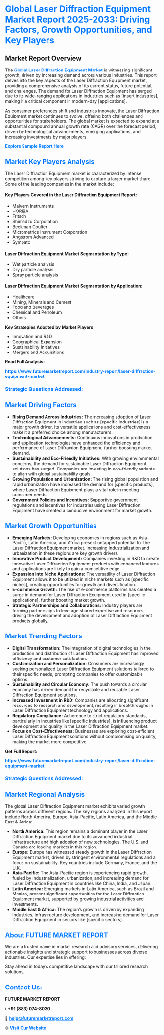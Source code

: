 <h1 style="color: #007BFF;">Global Laser Diffraction Equipment Market Report 2025-2033: Driving Factors, Growth Opportunities, and Key Players</h1>

<section id="overview">
<h2>Market Report Overview</h2>
<p>The <a href="https://www.futuremarketreport.com/industry-report/laser-diffraction-equipment-market" style="color: #007BFF; text-decoration: none;"><strong>Global Laser Diffraction Equipment Market</strong></a> is witnessing significant growth, driven by increasing demand across various industries. This report delves into the key aspects of the Laser Diffraction Equipment market, providing a comprehensive analysis of its current status, future potential, and challenges. The demand for Laser Diffraction Equipment has surged due to its wide-ranging applications in industries such as [insert industries], making it a critical component in modern-day [applications].</p>
<p>As consumer preferences shift and industries innovate, the Laser Diffraction Equipment market continues to evolve, offering both challenges and opportunities for stakeholders. The global market is expected to expand at a substantial compound annual growth rate (CAGR) over the forecast period, driven by technological advancements, emerging applications, and increasing investments by major players.</p>
</section>

<section id="overview">
<p><a href="https://www.futuremarketreport.com/request-sample/reportId=46674" style="color: #007BFF; text-decoration: none;"><strong>Explore Sample Report Here</strong></a></p>
</section>

<section id="key-players">
<h2 style="color: #007BFF;">Market Key Players Analysis</h2>
<p>The Laser Diffraction Equipment market is characterized by intense competition among key players striving to capture a larger market share. Some of the leading companies in the market include:</p>
<h4>Key Players Covered in the Laser Diffraction Equipment Report:</h4>
<ul><li>Malvern Instruments</li><li>HORIBA</li><li>Fritsch</li><li>Shimadzu Corporation</li><li>Beckman Coulter</li><li>Micrometrics Instrument Corporation</li><li>Angstrom Advanced</li><li>Sympatc</li></ul>
<h4>Laser Diffraction Equipment Market Segmentation by Type:</h4>
<ul><li>Wet particle analysis</li><li>Dry particle analysis</li><li>Spray particle analysis</li></ul>

<h4>Laser Diffraction Equipment Market Segmentation by Application:</h4>
<ul><li>Healthcare</li><li>Mining, Minerals and Cement</li><li>Food and Beverages</li><li>Chemical and Petroleum</li><li>Others</li></ul>
<p><strong>Key Strategies Adopted by Market Players:</strong></p>
<ul>
<li>Innovation and R&D</li>
<li>Geographical Expansion</li>
<li>Sustainability Initiatives</li>
<li>Mergers and Acquisitions</li>
</ul>
</section>

<section>
<p><strong>Read Full Analysis: </strong></p><a href="https://www.futuremarketreport.com/industry-report/laser-diffraction-equipment-market" style="color: #007BFF; text-decoration: none;"><strong>https://www.futuremarketreport.com/industry-report/laser-diffraction-equipment-market</strong></a>
<h3 style="color: #007BFF;">Strategic Questions Addressed:</h3>
</section>

<section id="driving-factors">
<h2 style="color: #007BFF;">Market Driving Factors</h2>
<ul>
<li><strong>Rising Demand Across Industries:</strong> The increasing adoption of Laser Diffraction Equipment in industries such as [specific industries] is a major growth driver. Its versatile applications and cost-effectiveness make it a preferred choice among manufacturers.</li>
<li><strong>Technological Advancements:</strong> Continuous innovations in production and application technologies have enhanced the efficiency and performance of Laser Diffraction Equipment, further boosting market demand.</li>
<li><strong>Sustainability and Eco-Friendly Initiatives:</strong> With growing environmental concerns, the demand for sustainable Laser Diffraction Equipment solutions has surged. Companies are investing in eco-friendly variants to align with global sustainability goals.</li>
<li><strong>Growing Population and Urbanization:</strong> The rising global population and rapid urbanization have increased the demand for [specific products], where Laser Diffraction Equipment plays a vital role in meeting consumer needs.</li>
<li><strong>Government Policies and Incentives:</strong> Supportive government regulations and incentives for industries using Laser Diffraction Equipment have created a conducive environment for market growth.</li>
</ul>
</section>

<section id="growth-opportunities">
<h2 style="color: #007BFF;">Market Growth Opportunities</h2>
<ul>
<li><strong>Emerging Markets:</strong> Developing economies in regions such as Asia-Pacific, Latin America, and Africa present untapped potential for the Laser Diffraction Equipment market. Increasing industrialization and urbanization in these regions are key growth drivers.</li>
<li><strong>Innovative Product Development:</strong> Companies investing in R&D to create innovative Laser Diffraction Equipment products with enhanced features and applications are likely to gain a competitive edge.</li>
<li><strong>Expansion into Niche Applications:</strong> The versatility of Laser Diffraction Equipment allows it to be utilized in niche markets such as [specific niches], creating opportunities for growth and diversification.</li>
<li><strong>E-commerce Growth:</strong> The rise of e-commerce platforms has created a surge in demand for Laser Diffraction Equipment used in [specific applications], further boosting market growth.</li>
<li><strong>Strategic Partnerships and Collaborations:</strong> Industry players are forming partnerships to leverage shared expertise and resources, driving the development and adoption of Laser Diffraction Equipment products globally.</li>
</ul>
</section>

<section id="trending-factors">
<h2 style="color: #007BFF;">Market Trending Factors</h2>
<ul>
<li><strong>Digital Transformation:</strong> The integration of digital technologies in the production and distribution of Laser Diffraction Equipment has improved efficiency and customer satisfaction.</li>
<li><strong>Customization and Personalization:</strong> Consumers are increasingly seeking personalized Laser Diffraction Equipment solutions tailored to their specific needs, prompting companies to offer customizable options.</li>
<li><strong>Sustainability and Circular Economy:</strong> The push towards a circular economy has driven demand for recyclable and reusable Laser Diffraction Equipment solutions.</li>
<li><strong>Increased Investment in R&D:</strong> Companies are allocating significant resources to research and development, resulting in breakthroughs in Laser Diffraction Equipment technology and applications.</li>
<li><strong>Regulatory Compliance:</strong> Adherence to strict regulatory standards, particularly in industries like [specific industries], is influencing product development and quality in the Laser Diffraction Equipment market.</li>
<li><strong>Focus on Cost-Effectiveness:</strong> Businesses are exploring cost-efficient Laser Diffraction Equipment solutions without compromising on quality, making the market more competitive.</li>
</ul>
</section>

<section>
<p><strong>Get Full Report: </strong></p><a href="https://www.futuremarketreport.com/industry-report/laser-diffraction-equipment-market" style="color: #007BFF; text-decoration: none;"><strong>https://www.futuremarketreport.com/industry-report/laser-diffraction-equipment-market</strong></a>
<h3 style="color: #007BFF;">Strategic Questions Addressed:</h3>
</section>


<section id="regional-analysis">
<h2 style="color: #007BFF;">Market Regional Analysis</h2>
<p>The global Laser Diffraction Equipment market exhibits varied growth patterns across different regions. The key regions analyzed in this report include North America, Europe, Asia-Pacific, Latin America, and the Middle East & Africa:</p>
<ul>
<li><strong>North America:</strong> This region remains a dominant player in the Laser Diffraction Equipment market due to its advanced industrial infrastructure and high adoption of new technologies. The U.S. and Canada are leading markets in this region.</li>
<li><strong>Europe:</strong> Europe has witnessed steady growth in the Laser Diffraction Equipment market, driven by stringent environmental regulations and a focus on sustainability. Key countries include Germany, France, and the U.K.</li>
<li><strong>Asia-Pacific:</strong> The Asia-Pacific region is experiencing rapid growth, fueled by industrialization, urbanization, and increasing demand for Laser Diffraction Equipment in countries like China, India, and Japan.</li>
<li><strong>Latin America:</strong> Emerging markets in Latin America, such as Brazil and Mexico, present significant opportunities for the Laser Diffraction Equipment market, supported by growing industrial activities and investments.</li>
<li><strong>Middle East & Africa:</strong> The region’s growth is driven by expanding industries, infrastructure development, and increasing demand for Laser Diffraction Equipment in sectors like [specific sectors].</li>
</ul>
</section>

<footer>
<h2 style="color: #007BFF;">About FUTURE MARKET REPORT</h2>
<p>We are a trusted name in market research and advisory services, delivering actionable insights and strategic support to businesses across diverse industries. Our expertise lies in offering:</p>

<p>Stay ahead in today’s competitive landscape with our tailored research solutions.</p>

<h2 style="color: #007BFF;">Contact Us:</h2>
<p><strong>FUTURE MARKET REPORT</strong></p>
<p>📞 <strong>+91 (883) 074-8030</strong></p>
<p>📧 <strong><a href="mailto:help@futuremarketreport.com" style="color: #007BFF;">help@futuremarketreport.com</a></strong></p>
<p>🌐 <strong><a href="https://www.futuremarketreport.com/" style="color: #007BFF;">Visit Our Website</a></strong></p>
</footer>
